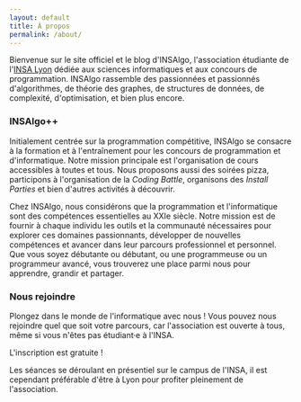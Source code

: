 ```yaml
---
layout: default
title: À propos
permalink: /about/
---
```


Bienvenue sur le site officiel et le blog d'INSAlgo, l'association étudiante de l'[INSA Lyon](https://www.insa-lyon.fr/en/insa-lyon) dédiée aux sciences informatiques et aux concours de programmation. INSAlgo rassemble des passionnées et passionnés d'algorithmes, de théorie des graphes, de structures de données, de complexité, d'optimisation, et bien plus encore.

### INSAlgo++

Initialement centrée sur la programmation compétitive, INSAlgo se consacre à la formation et à l'entraînement pour les concours de programmation et d'informatique. Notre mission principale est l'organisation de cours accessibles à toutes et tous. Nous proposons aussi des soirées pizza, participons à l'organisation de la *Coding Battle*, organisons des *Install Parties* et bien d'autres activités à découvrir.

Chez INSAlgo, nous considérons que la programmation et l'informatique sont des compétences essentielles au XXIe siècle. Notre mission est de fournir à chaque individu les outils et la communauté nécessaires pour explorer ces domaines passionnants, développer de nouvelles compétences et avancer dans leur parcours professionnel et personnel. Que vous soyez débutante ou débutant, ou une programmeuse ou un programmeur avancé, vous trouverez une place parmi nous pour apprendre, grandir et partager.

### Nous rejoindre

Plongez dans le monde de l'informatique avec nous ! Vous pouvez nous rejoindre quel que soit votre parcours, car l'association est ouverte à tous, même si vous n'êtes pas étudiant·e à l'INSA.

L'inscription est gratuite !

Les séances se déroulant en présentiel sur le campus de l'INSA, il est cependant préférable d'être à Lyon pour profiter pleinement de l'association.
